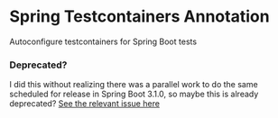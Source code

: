# Spring Testcontainers Annotation
Autoconfigure testcontainers for Spring Boot tests

### Deprecated?
I did this without realizing there was a parallel work to do the same scheduled for release in Spring Boot 3.1.0, so maybe this is already deprecated? [See the relevant issue here](https://github.com/spring-projects/spring-boot/issues/34658)
